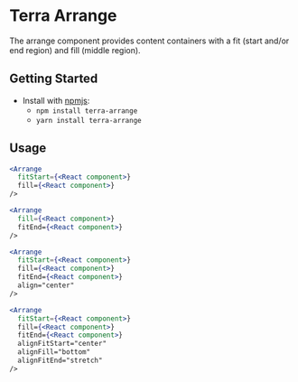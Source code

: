 # Terra Arrange

The arrange component provides content containers with a fit (start and/or end region) and fill (middle region).

## Getting Started

- Install with [npmjs](https://www.npmjs.com):
  - `npm install terra-arrange`
  - `yarn install terra-arrange`

## Usage

```jsx
<Arrange
  fitStart={<React component>}
  fill={<React component>}
/>

<Arrange
  fill={<React component>}
  fitEnd={<React component>}
/>

<Arrange
  fitStart={<React component>}
  fill={<React component>}
  fitEnd={<React component>}
  align="center"
/>

<Arrange
  fitStart={<React component>}
  fill={<React component>}
  fitEnd={<React component>}
  alignFitStart="center"
  alignFill="bottom"
  alignFitEnd="stretch"
/>
```
